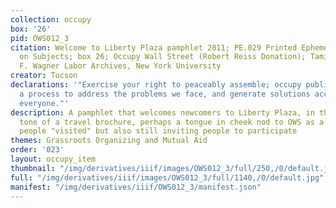 ```yaml
---
collection: occupy
box: '26'
pid: OWS012_3
citation: Welcome to Liberty Plaza pamphlet 2011; PE.029 Printed Ephemera Collection
  on Subjects; box 26; Occupy Wall Street (Robert Reiss Donation); Tamiment Library/Robert
  F. Wagner Labor Archives, New York University
creator: Tucson
declarations: '"Exercise your right to peaceably assemble; occupy public space;  create
  a process to address the problems we face, and generate solutions accessible to
  everyone."'
description: A pamphlet that welcomes newcomers to Liberty Plaza, in the humerous
  tone of a travel brochure, perhaps a tongue in cheek nod to OWS as a spectacle that
  people "visited" but also still inviting people to participate
themes: Grassroots Organizing and Mutual Aid
order: '023'
layout: occupy_item
thumbnail: "/img/derivatives/iiif/images/OWS012_3/full/250,/0/default.jpg"
full: "/img/derivatives/iiif/images/OWS012_3/full/1140,/0/default.jpg"
manifest: "/img/derivatives/iiif/OWS012_3/manifest.json"
---
```

